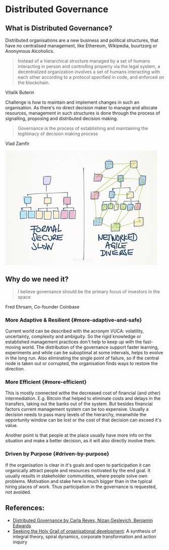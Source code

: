 # Distributed Governance

## What is Distributed Governance?

Distributed organisations are a new business and political structures, that have no centralised management, like Ethereum, Wikipedia, buurtzorg or Anonymous Alcoholics.

> Instead of a hierarchical structure managed by a set of humans interacting in person and controlling property via the legal system, a decentralized organization involves a set of humans interacting with each other according to a protocol specified in code, and enforced on the blockchain.

Vitalik Buterin

Challenge is how to maintain and implement changes in such an organisation. As there's no direct decision maker to manage and allocate resources, management in such structures is done through the process of signalling, proposing and distributed decision making. 

> Governance is the process of establishing and maintaining the legitimacy of decision making process

Vlad Zamfir

![](../.gitbook/assets/image%20%281%29.png)

## Why do we need it?

> I believe governance should be the primary focus of investors in the space

Fred Ehrsam, Co-founder Coinbase

### More Adaptive & Resilient {#more-adaptive-and-safe}

Current world can be described with the acronym VUCA: volatility, uncertainty, complexity and ambiguity. So the rigid knowledge or established management practices don't help to keep up with the fast-moving world. The distribution of the governance support faster learning, experiments and while can be suboptimal at some intervals, helps to evolve in the long run. Also eliminating the single point of failure, so if the central node is taken out or corrupted, the organisation finds ways to restore the direction.

### More Efficient {#more-efficient}

This is mostly connected withe the decreased cost of financial \(and other\) intermediation. E.g. Bitcoin that helped to eliminate costs and delays in the transfers, taking out the banks out of the system. But besides financial factors current management system can be too expensive. Usually a decision needs to pass many levels of the hierarchy, meanwhile the opportunity window can be lost or the cost of that decision can exceed it's value.

Another point is that people at the place usually have more info on the situation and make a better decision, as it will also directly involve them.

### Driven by Purpose {#driven-by-purpose}

If the organisation is clear in it's goals and open to participation it can organically attract people and resources motivated by the end goal. It usually results in stakeholder communities, where people solve own problems. Motivation and stake here is much bigger than in the typical hiring places of work. Thus participation in the governance is requested, not avoided.

## References:

* [Distributed Governance by Carla Reyes, Nizan Geslevich, Benjamin Edwards](https://poseidon01.ssrn.com/delivery.php?ID=969069125111072016017067108120098124096013037044021004025111068026065123018011126072011019010100011037017024078102088026098116024072012082004022105112085095122018028064037045093103075012105017086127116072010097076066111076006108122118025072116025090095&EXT=pdf)
* [Seeking the Holy Grail of organisational development](https://www.emeraldinsight.com/doi/pdfplus/10.1108/01437730510582536): A synthesis of integral theory, spiral dynamics, corporate transformation and action inquiry

